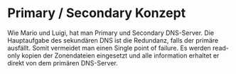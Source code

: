 # Primary / Secondary Konzept
Wie Mario und Luigi, hat man Primary und Secondary DNS-Server. Die Hauptaufgabe des sekundären DNS ist die Redundanz, falls der primäre ausfällt. Somit vermeidet man einen Single point of failure. Es werden read-only kopien der Zonendateien eingesetzt und alle information erhaltet er direkt von dem primären DNS-Server.